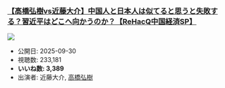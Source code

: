 ### [【高橋弘樹vs近藤大介】中国人と日本人は似てると思うと失敗する？習近平はどこへ向かうのか？【ReHacQ中国経済SP】](https://www.youtube.com/watch?v=MBD3k2kLnD8)
[![](https://img.youtube.com/vi/MBD3k2kLnD8/sddefault.jpg)](https://www.youtube.com/watch?v=MBD3k2kLnD8)
-   公開日: 2025-09-30
-   視聴数: 233,181
-   **いいね数: 3,389**
-   出演者: 近藤大介, [高橋弘樹](/rehacq_fan/people/高橋弘樹 "wikilink")
